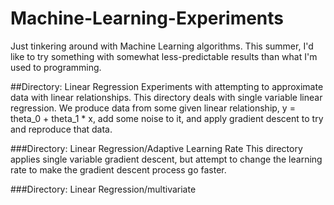 # Machine-Learning-Experiments

Just tinkering around with Machine Learning algorithms. This summer, I'd like to try something with somewhat less-predictable results than what I'm used to programming.

##Directory: Linear Regression
Experiments with attempting to approximate data with linear relationships. This directory deals with single variable linear regression. We produce data from some given linear relationship, y = theta_0 + theta_1 * x, add some noise to it, and apply gradient descent to try and reproduce that data.

###Directory: Linear Regression/Adaptive Learning Rate 
This directory applies single variable gradient descent, but attempt to change the learning rate to make the gradient descent process go faster.

###Directory: Linear Regression/multivariate
